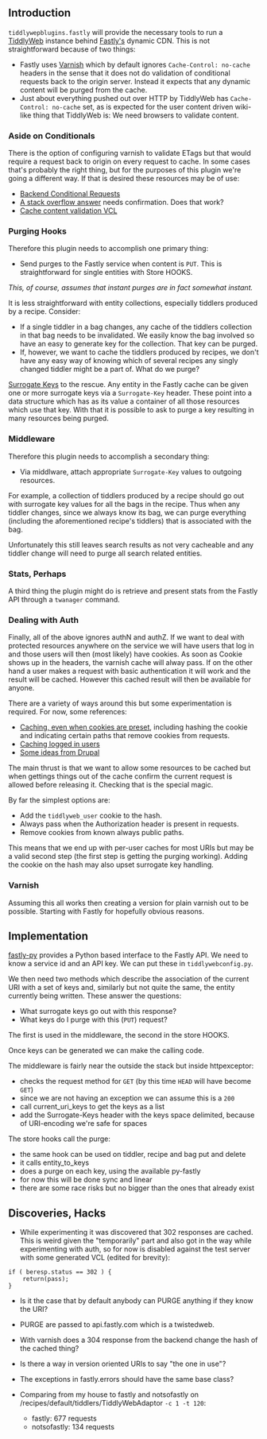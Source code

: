 
## Introduction

`tiddlywepblugins.fastly` will provide the necessary tools to run a
[TiddlyWeb](http://tiddlyweb.com/) instance behind
[Fastly's](http://fastly.com) dynamic CDN. This is not straightforward
because of two things:

* Fastly uses [Varnish](https://www.varnish-cache.org) which by
  default ignores `Cache-Control: no-cache` headers in the sense
  that it does not do validation of conditional requests back to
  the origin server. Instead it expects that any dynamic content
  will be purged from the cache.
* Just about everything pushed out over HTTP by TiddlyWeb has
  `Cache-Control: no-cache` set, as is expected for the user content
  driven wiki-like thing that TiddlyWeb is: We need browsers to
  validate content.

### Aside on Conditionals

There is the option of configuring varnish to validate ETags but that
would require a request back to origin on every request to cache. In
some cases that's probably the right thing, but for the purposes of
this plugin we're going a different way. If that is desired these
resources may be of use:

* [Backend Conditional Requests](https://www.varnish-cache.org/trac/wiki/BackendConditionalRequests)
* [A stack overflow answer](http://stackoverflow.com/a/13566370/225997) needs confirmation. Does that work?
* [Cache content validation VCL](https://github.com/allancrooks/vcl-cache-validation)

### Purging Hooks

Therefore this plugin needs to accomplish one primary thing:

* Send purges to the Fastly service when content is `PUT`. This is
  straightforward for single entities with Store HOOKS.

_This, of course, assumes that instant purges are in fact somewhat
instant._

It is less straightforward with entity collections, especially
tiddlers produced by a recipe. Consider:

* If a single tiddler in a bag changes, any cache of the tiddlers
  collection in that bag needs to be invalidated. We easily know the
  bag involved so have an easy to generate key for the collection.
  That key can be purged.
* If, however, we want to cache the tiddlers produced by recipes,
  we don't have any easy way of knowing which of several recipes any
  singly changed tiddler might be a part of. What do we purge?

[Surrogate Keys](http://www.fastly.com/blog/surrogate-keys-part-1) to
the rescue. Any entity in the Fastly cache can be given one or more
surrogate keys via a `Surrogate-Key` header. These point into a data
structure which has as its value a container of all those resources
which use that key. With that it is possible to ask to purge a key
resulting in many resources being purged.

### Middleware

Therefore this plugin needs to accomplish a secondary thing:

* Via middlware, attach appropriate `Surrogate-Key` values to outgoing
  resources.

For example, a collection of tiddlers produced by a recipe should go
out with surrogate key values for all the bags in the recipe. Thus
when any tiddler changes, since we always know its bag, we can purge
everything (including the aforementioned recipe's tiddlers) that is
associated with the bag.

Unfortunately this still leaves search results as not very cacheable
and any tiddler change will need to purge all search related entities.

### Stats, Perhaps

A third thing the plugin might do is retrieve and present stats
from the Fastly API through a `twanager` command.

### Dealing with Auth

Finally, all of the above ignores authN and authZ. If we want to deal
with protected resources anywhere on the service we will have users
that log in and those users will then (most likely) have cookies. As
soon as Cookie shows up in the headers, the varnish cache will alway
pass. If on the other hand a user makes a request with basic
authentication it will work and the result will be cached. However
this cached result will then be available for anyone.

There are a variety of ways around this but some experimentation is
required. For now, some references:

* [Caching, even when cookies are preset](https://www.varnish-cache.org/trac/wiki/VCLExampleCacheCookies), including hashing the cookie and indicating certain paths that remove cookies from requests.
* [Caching logged in users](https://www.varnish-cache.org/trac/wiki/VCLExampleCachingLoggedInUsers)
* [Some ideas from Drupal](http://joshwaihi.com/content/authenticated-page-caching-varnish-drupal)

The main thrust is that we want to allow some resources to be cached
but when gettings things out of the cache confirm the current request
is allowed before releasing it. Checking that is the special magic.

By far the simplest options are:

* Add the `tiddlyweb_user` cookie to the hash.
* Always pass when the Authorization header is present in requests.
* Remove cookies from known always public paths.

This means that we end up with per-user caches for most URIs but may
be a valid second step (the first step is getting the purging
working). Adding the cookie on the hash may also upset surrogate key
handling.

### Varnish

Assuming this all works then creating a version for plain varnish out
to be possible. Starting with Fastly for hopefully obvious reasons.

## Implementation

[fastly-py](https://github.com/fastly/fastly-py) provides a Python
based interface to the Fastly API. We need to know a service id and an
API key. We can put these in `tiddlywebconfig.py`.

We then need two methods which describe the association of the current
URI with a set of keys and, similarly but not quite the same, the
entity currently being written. These answer the questions:

* What surrogate keys go out with this response?
* What keys do I purge with this (`PUT`) request?

The first is used in the middleware, the second in the store HOOKS.

Once keys can be generated we can make the calling code.

The middleware is fairly near the outside the stack but inside
httpexceptor:

* checks the request method for `GET` (by this time `HEAD` will have
  become `GET`)
* since we are not having an exception we can assume this is a `200`
* call current_uri_keys to get the keys as a list
* add the Surrogate-Keys header with the keys space delimited, because
  of URI-encoding we're safe for spaces

The store hooks call the purge:

* the same hook can be used on tiddler, recipe and bag put and delete
* it calls entity_to_keys
* does a purge on each key, using the available py-fastly
* for now this will be done sync and linear
* there are some race risks but no bigger than the ones that already
  exist

## Discoveries, Hacks

* While experimenting it was discovered that 302 responses are cached.
  This is weird given the "temporarily" part and also got in the way
  while experimenting with auth, so for now is disabled against the test
  server with some generated VCL (edited for brevity):

```
if ( beresp.status == 302 ) {
    return(pass);
}
```

* Is it the case that by default anybody can PURGE anything if they
  know the URI?

* PURGE are passed to api.fastly.com which is a twistedweb.

* With varnish does a 304 response from the backend change the hash of
  the cached thing?

* Is there a way in version oriented URIs to say "the one in use"?

* The exceptions in fastly.errors should have the same base class?

* Comparing from my house to fastly and notsofastly on
  /recipes/default/tiddlers/TiddlyWebAdaptor `-c 1 -t 120`:
  * fastly: 677 requests
  * notsofastly: 134 requests
